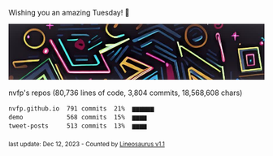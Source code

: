 Wishing you an amazing Tuesday! 🎉

![banner](https://github.com/nvfp/nvfp/raw/main/assets/banner.jpg)

nvfp's repos (80,736 lines of code, 3,804 commits, 18,568,608 chars)

```txt
nvfp.github.io  791 commits  21%  ▆▆▆▆▆▆
demo            568 commits  15%  ▆▆▆▆
tweet-posts     513 commits  13%  ▆▆▆▆
```

<sub>last update: Dec 12, 2023 - Counted by [Lineosaurus v1.1](https://github.com/Lineosaurus/Lineosaurus)</sub>